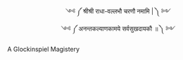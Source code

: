 <div align="center">༺ ༼ श्रीश्री राधा-वल्लभौ चरणौ नमामि | ༽ ༻</div>
<div align="center">༺ ༼ अनन्तकल्याणकामये सर्वसुखदायकौ ॥ ༽ ༻</div>

A Glockinspiel Magistery
